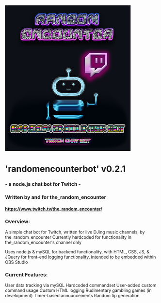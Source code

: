 ![randomencounterbot by the_random_encounter - Twitch Chat Bot](./img/chatbot_logo_full_blu-med2.png)

# 'randomencounterbot' v0.2.1 #
### - a node.js chat bot for Twitch - ###

### Written by and for the_random_encounter ###
#### https://www.twitch.tv/the_random_encounter/ ####

### Overview: ###

A simple chat bot for Twitch, written for live DJing music channels, by the_random_encounter
Currently hardcoded for functionality in the_random_encounter's channel only

Uses node.js & mySQL for backend functionality, with HTML, CSS, JS, & JQuery for front-end logging functionality, intended to be embedded within OBS Studio

### Current Features: ###

User data tracking via mySQL
Hardcoded commandset
User-added custom command usage
Custom HTML logging
Rudimentary gambling games (in development)
Timer-based announcements
Random tip generation
